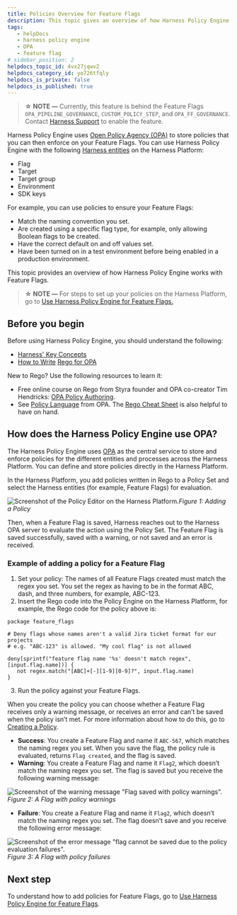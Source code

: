 ```yaml
---
title: Policies Overview for Feature Flags
description: This topic gives an overview of how Harness Policy Engine works with Feature Flags and OPA.
tags: 
   - helpDocs
   - harness policy engine
   - OPA
   - feature flag
# sidebar_position: 2
helpdocs_topic_id: 4vx27jqwv2
helpdocs_category_id: yo726tfqly
helpdocs_is_private: false
helpdocs_is_published: true
---
```


> **☆ NOTE —** Currently, this feature is behind the Feature Flags `OPA_PIPELINE_GOVERNANCE`, `CUSTOM_POLICY_STEP`, and `OPA_FF_GOVERNANCE`. Contact [Harness Support](mailto:support@harness.io) to enable the feature. 

Harness Policy Engine uses [Open Policy Agency (OPA)](https://www.openpolicyagent.org/docs/latest/) to store policies that you can then enforce on your Feature Flags. You can use Harness Policy Engine with the following [Harness entities](https://docs.harness.io/article/tygjin99y9-harness-entity-reference) on the Harness Platform:

* Flag
* Target
* Target group
* Environment
* SDK keys

For example, you can use policies to ensure your Feature Flags: 

* Match the naming convention you set.
* Are created using a specific flag type, for example, only allowing Boolean flags to be created.
* Have the correct default on and off values set.
* Have been turned on in a test environment before being enabled in a production environment.

This topic provides an overview of how Harness Policy Engine works with Feature Flags.

> **☆ NOTE —** For steps to set up your policies on the Harness Platform, go to [Use Harness Policy Engine for Feature Flags.](https://docs.harness.io/article/vb6ilyz194-using-harness-policy-engine-for-feature-flags)

## Before you begin

Before using Harness Policy Engine, you should understand the following:

* [Harness' Key Concepts](../../getting-started/learn-harness-key-concepts.md)
* [How to Write](https://www.openpolicyagent.org/docs/latest/policy-language/) [Rego for OPA](https://www.openpolicyagent.org/docs/latest/policy-language/)

New to Rego? Use the following resources to learn it:

* Free online course on Rego from Styra founder and OPA co-creator Tim Hendricks: [OPA Policy Authoring](https://academy.styra.com/courses/opa-rego).
* See [Policy Language](https://www.openpolicyagent.org/docs/latest/policy-language/) from OPA. The [Rego Cheat Sheet](https://dboles-opa-docs.netlify.app/docs/v0.10.7/rego-cheatsheet/) is also helpful to have on hand.

## How does the Harness Policy Engine use OPA?

The Harness Policy Engine uses [OPA](https://www.openpolicyagent.org/) as the central service to store and enforce policies for the different entities and processes across the Harness Platform. You can define and store policies directly in the Harness Platform. 

In the Harness Platform, you add policies written in Rego to a Policy Set and select the Harness entities (for example, Feature Flags) for evaluation.

![Screenshot of the Policy Editor on the Harness Platform. ](./static/8-harness-policy-engine-10.png)*Figure 1: Adding a Policy*

Then, when a Feature Flag is saved, Harness reaches out to the Harness OPA server to evaluate the action using the Policy Set. The Feature Flag is saved successfully, saved with a warning, or not saved and an error is received.

### Example of adding a policy for a Feature Flag

1. Set your policy: The names of all Feature Flags created must match the regex you set. You set the regex as having to be in the format ABC, dash, and three numbers, for example, ABC-123.
2. Insert the Rego code into the Policy Engine on the Harness Platform, for example, the Rego code for the policy above is:


```
package feature_flags  
  
# Deny flags whose names aren't a valid Jira ticket format for our projects  
# e.g. "ABC-123" is allowed. "My cool flag" is not allowed  
  
deny[sprintf("feature flag name '%s' doesn't match regex", [input.flag.name])] {  
   not regex.match("[ABC]+[-][1-9][0-9]?", input.flag.name)  
}
```
3. Run the policy against your Feature Flags.

When you create the policy you can choose whether a Feature Flag receives only a warning message, or receives an error and can’t be saved when the policy isn’t met. For more information about how to do this, go to [Creating a Policy](https://docs.harness.io/article/vb6ilyz194-using-harness-policy-engine-for-feature-flags#step_1_creating_a_policy).

* **Success**: You create a Feature Flag and name it `ABC-567`, which matches the naming regex you set. When you save the flag, the policy rule is evaluated, returns `Flag created`, and the flag is saved.
* **Warning**: You create a Feature Flag and name it `Flag2`, which doesn’t match the naming regex you set. The flag is saved but you receive the following warning message:

![Screenshot of the warning message "Flag saved with policy warnings". ](./static/8-harness-policy-engine-11.png)*Figure 2: A Flag with policy warnings*

* **Failure**: You create a Feature Flag and name it `Flag2`, which doesn’t match the naming regex you set. The flag doesn’t save and you receive the following error message:

![Screenshot of the error message "flag cannot be saved due to the policy evaluation failures".](./static/8-harness-policy-engine-12.png)*Figure 3: A Flag with policy failures*

## Next step

To understand how to add policies for Feature Flags, go to [Use Harness Policy Engine for Feature Flags](https://docs.harness.io/article/vb6ilyz194-using-harness-policy-engine-for-feature-flags).


